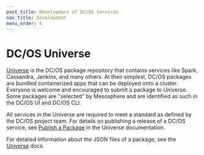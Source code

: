 ```yaml
---
post_title: Development of DC/OS Services
nav_title: Development
menu_order: 4
---
```


# <a name="universe"></a> DC/OS Universe

[Universe][1] is the DC/OS package repository that contains services like Spark, Cassandra, Jenkins, and many others. At their simplest, DC/OS packages are bundled containerized apps that can be deployed onto a cluster. Everyone is welcome and encouraged to submit a package to Universe. Some packages are "selected" by Mesosphere and are identified as such in the DC/OS UI and DC/OS CLI.

All services in the Universe are required to meet a standard as defined by the DC/OS project team. For details on publishing a release of a DC/OS service, see [Publish a Package][2] in the Universe documentation.

For detailed information about the JSON files of a package, see the [Universe][1] docs.

 [1]: http://mesosphere.github.io/universe/
 [2]: http://mesosphere.github.io/universe/#publish-a-package-1